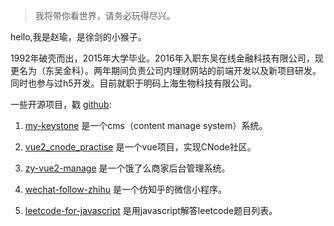 > 我将带你看世界，请务必玩得尽兴。

hello,我是赵瑜，是徐剑的小猴子。

1992年破壳而出，2015年大学毕业。2016年入职东吴在线金融科技有限公司，现更名为（东吴金科）。两年期间负责公司内理财网站的前端开发以及新项目研发。同时也参与过h5开发。目前就职于明码上海生物科技有限公司。

一些开源项目，戳 [github](https://github.com/monkey-yu):

1. [my-keystone](https://github.com/monkey-yu/my-keystone)  是一个cms（content manage system）系统。

2. [vue2_cnode_practise](https://github.com/monkey-yu/vue2_cnode_practise) 是一个vue项目，实现CNode社区。

3. [zy-vue2-manage](https://github.com/monkey-yu/zy-vue2-manage) 是一个饿了么商家后台管理系统。

4. [wechat-follow-zhihu](https://github.com/monkey-yu/wechat-follow-zhihu) 是一个仿知乎的微信小程序。

5. [leetcode-for-javascript](https://github.com/monkey-yu/leetcode-for-javascript) 是用javascript解答leetcode题目列表。
